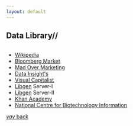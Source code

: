 ```yaml
---
layout: default
---
```


## Data Library//
```from Medical Journals to Visual your ABC.
```
* [Wikipedia](https://www.wikipedia.org/)                            
* [Bloomberg Market](https://www.bloomberg.com/markets)               
* [Mad Over Marketing](https://mad-over-marketing.com/)               
* [Data Insight's](https://www.thebizdom.in/)                        
* [Visual Capitalist](https://www.visualcapitalist.com/)             
* [Libgen](http://libgen.is/) Server-I                               
* [Libgen](https://libgen.li/) Server-II                           
* [Khan Academy](https://www.khanacademy.org/)
* [National Centre for Biotechnology Information](https://www.ncbi.nlm.nih.gov/)

[_yay_ back](https://srterm.github.io/srt/blog.html)
